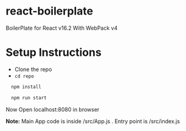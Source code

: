 # react-boilerplate
BoilerPlate for React v16.2 With WebPack v4

# Setup Instructions

* Clone the repo
* `cd repo` 

```bash
  npm install
```

```bash
  npm run start
```

Now Open localhost:8080 in browser

**Note:** Main App code is inside /src/App.js . Entry point is /src/index.js
